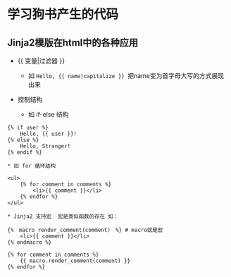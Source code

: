 学习狗书产生的代码
================

Jinja2模版在html中的各种应用
--------------------------

* {{ 变量|过滤器 }}
    * 如  ```Hello, {{ name|capitalize }} ```把name变为首字母大写的方式展现出来

* 控制结构

    * 如 if-else 结构
```
{% if user %}
    Hello, {{ user }}!
{% else %}
    Hello, Stranger!
{% endif %}
```

    * 如 for 循环结构
```
<ul>
    {% for comment in comments %}
        <li>{{ comment }}</li>
    {% endfor %}
</ul>
```

    * Jinja2 支持宏  宏是类似函数的存在 如：
```
{%　macro render_comment(comment)　%} # macro就是宏
    <li>{{ comment }}</li>
{% endmacro %}

{% for comment in comments %}
    {{ macro.render_comment(comment) }}
{% endfor %}
```